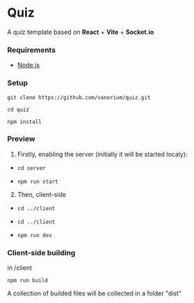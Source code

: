 # Quiz

A quiz template based on **React** + **Vite** + **Socket.io** 

### Requirements

- [Node.js](https://nodejs.org/)

### Setup

`git clone https://github.com/vanorium/quiz.git`

`cd quiz`

`npm install`

### Preview

1. Firstly, enabling the server (initially it will be started localy):

- `cd server`

- `npm run start`


2. Then, client-side

- `cd ../client`

- `cd ../client`

- `npm run dev`

### Client-side building 

in /client

`npm run build`

A collection of builded files will be collected in a folder "dist"
